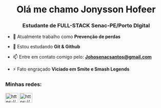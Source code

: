 <h1 align="center">Olá me chamo Jonysson Hofeer</h1>
<h3 align="center">Estudante de FULL-STACK Senac-PE/Porto DIgital</h3>

- 🔭 Atualmente trabalho como **Prevenção de perdas**

- 🌱 Estou estudando **Git & Github**

- 📫 Entre em contato comigo pelo: **Johosenacsantos@gmail.com**

- ⚡ Fato engraçado **Viciado em Smite e Smash Legends**

<h3 align="left">Minhas redes:</h3>
<p align="left">
<a href="https://linkedin.com/in/https://br.linkedin.com/in/jonyssonhofeer" target="blank"><img align="center" src="https://raw.githubusercontent.com/rahuldkjain/github-profile-readme-generator/master/src/images/icons/Social/linked-in-alt.svg" alt="https://br.linkedin.com/in/jonyssonhofeer" height="30" width="40" /></a>
<a href="https://instagram.com/https://www.instagram.com/jonyhofeer/" target="blank"><img align="center" src="https://raw.githubusercontent.com/rahuldkjain/github-profile-readme-generator/master/src/images/icons/Social/instagram.svg" alt="https://www.instagram.com/jonyhofeer/" height="30" width="40" /></a>
</p>
